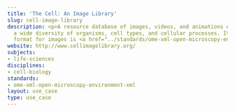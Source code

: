 ```yaml
---
title: 'The Cell: An Image Library'
slug: cell-image-library
description: <p>A resource database of images, videos, and animations of cells, capturing
  a wide diversity of organisms, cell types, and cellular processes. Its native metadata
  format for images is <a href="../standards/ome-xml-open-microscopy-environment-xml.html">OME-XML</a>.</p>
website: http://www.cellimagelibrary.org/
subjects:
- life-sciences
disciplines:
- cell-biology
standards:
- ome-xml-open-microscopy-environment-xml
layout: use_case
type: use_case
---
```


